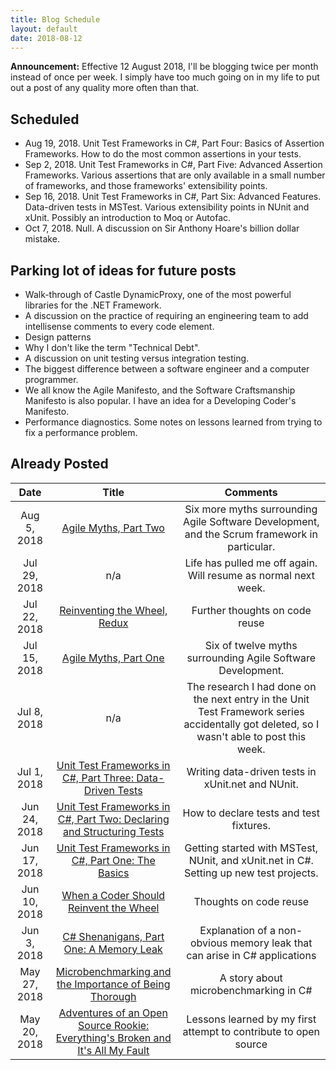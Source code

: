 ```yaml
---
title: Blog Schedule
layout: default
date: 2018-08-12
---
```


<p class="alert alert-warning"><b>Announcement:</b> Effective 12 August 2018, I'll be blogging twice per month instead of once per week. I simply have too much going on in my life to put out a post of any quality more often than that.</p>

## Scheduled

- Aug 19, 2018. Unit Test Frameworks in C#, Part Four: Basics of Assertion Frameworks. How to do the most common assertions in your tests.
- Sep 2, 2018. Unit Test Frameworks in C#, Part Five: Advanced Assertion Frameworks. Various assertions that are only available in a small number of frameworks, and those frameworks' extensibility points.
- Sep 16, 2018. Unit Test Frameworks in C#, Part Six: Advanced Features. Data-driven tests in MSTest. Various extensibility points in NUnit and xUnit. Possibly an introduction to Moq or Autofac.
- Oct 7, 2018. Null. A discussion on Sir Anthony Hoare's billion dollar mistake.

## Parking lot of ideas for future posts

- Walk-through of Castle DynamicProxy, one of the most powerful libraries for the .NET Framework.
- A discussion on the practice of requiring an engineering team to add intellisense comments to every code element.
- Design patterns
- Why I don't like the term "Technical Debt".
- A discussion on unit testing versus integration testing.
- The biggest difference between a software engineer and a computer programmer.
- We all know the Agile Manifesto, and the Software Craftsmanship Manifesto is also popular. I have an idea for a Developing Coder's Manifesto.
- Performance diagnostics. Some notes on lessons learned from trying to fix a performance problem.

## Already Posted

| Date | Title | Comments |
| :---: | :---:| :---:|
| Aug 5, 2018 | [Agile Myths, Part Two](https://thedevelopingcoder.com/2018/08/04/agile-myths-part-two/) | Six more myths surrounding Agile Software Development, and the Scrum framework in particular. |
| Jul 29, 2018 | n/a | Life has pulled me off again. Will resume as normal next week. |
| Jul 22, 2018 | [Reinventing the Wheel, Redux](https://medium.com/@kanders84152/reinventing-the-wheel-redux-33cdd4f2bb87) | Further thoughts on code reuse |
| Jul 15, 2018 | [Agile Myths, Part One](https://thedevelopingcoder.com/2018/07/16/agile-myths-part-one/) | Six of twelve myths surrounding Agile Software Development. |
| Jul 8, 2018 | n/a | The research I had done on the next entry in the Unit Test Framework series accidentally got deleted, so I wasn't able to post this week. |
| Jul 1, 2018 | [Unit Test Frameworks in C#, Part Three: Data-Driven Tests](https://thedevelopingcoder.com/2018/07/03/unit-test-frameworks-in-c-part-three-data-driven-tests/) | Writing data-driven tests in xUnit.net and NUnit. |
| Jun 24, 2018 | [Unit Test Frameworks in C#, Part Two: Declaring and Structuring Tests](https://thedevelopingcoder.com/2018/06/25/unit-test-frameworks-in-c-part-two-declaring-and-structuring-tests/) | How to declare tests and test fixtures. |
| Jun 17, 2018 | [Unit Test Frameworks in C#, Part One: The Basics](https://thedevelopingcoder.com/2018/06/18/unit-test-frameworks-in-c-part-one-the-basics/) | Getting started with MSTest, NUnit, and xUnit.net in C#. Setting up new test projects. |
| Jun 10, 2018 | [When a Coder Should Reinvent the Wheel](https://medium.com/@kanders84152/when-a-coder-should-reinvent-the-wheel-56f353d9429a) | Thoughts on code reuse |
| Jun 3, 2018 | [C# Shenanigans, Part One: A Memory Leak](https://thedevelopingcoder.com/2018/06/04/c-shenanigans-part-one-a-memory-leak/) | Explanation of a non-obvious memory leak that can arise in C# applications |
| May 27, 2018 | [Microbenchmarking and the Importance of Being Thorough](https://thedevelopingcoder.com/2018/05/28/microbenchmarking-and-the-importance-of-being-thorough/) | A story about microbenchmarking in C# |
| May 20, 2018 | [Adventures of an Open Source Rookie: Everything's Broken and It's All My Fault](https://thedevelopingcoder.com/2018/05/21/first-blog-post/) | Lessons learned by my first attempt to contribute to open source |
